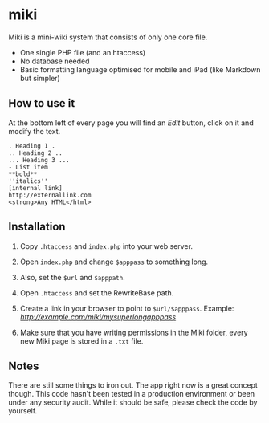 miki
================

Miki is a mini-wiki system that consists of only one core file.

 - One single PHP file (and an htaccess)
 - No database needed
 - Basic formatting language optimised for mobile and iPad (like Markdown but simpler)

How to use it
----------------------

At the bottom left of every page you will find an *Edit* button, click on it and modify the text.

	. Heading 1 .
	.. Heading 2 ..
	... Heading 3 ...
	- List item
	**bold**
	''italics''
	[internal link]
	http://externallink.com
	<strong>Any HTML</html>

Installation
----------------------

1. Copy `.htaccess` and `index.php` into your web server.

2. Open `index.php` and change `$apppass` to something long.

3. Also, set the `$url` and `$apppath`.

4. Open `.htaccess` and set the RewriteBase path.

5. Create a link in your browser to point to `$url/$apppass`. Example: *http://example.com/miki/mysuperlongapppass*

6. Make sure that you have writing permissions in the Miki folder, every new Miki page is stored in a `.txt` file.

Notes
---------------------

There are still some things to iron out. The app right now is a great concept though. This code hasn't been tested in a production environment or been under any security audit. While it should be safe, please check the code by yourself.
